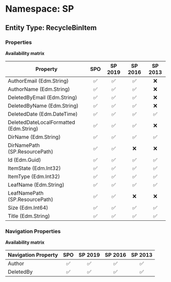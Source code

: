 # Namespace: SP

## Entity Type: RecycleBinItem

### Properties

**Availability matrix**

Property | SPO | SP 2019 | SP 2016 | SP 2013
----------|:---:|:-------:|:-------:|:-------:
AuthorEmail (Edm.String) | ✅ | ✅ | ✅ | ❌
AuthorName (Edm.String) | ✅ | ✅ | ✅ | ❌
DeletedByEmail (Edm.String) | ✅ | ✅ | ✅ | ❌
DeletedByName (Edm.String) | ✅ | ✅ | ✅ | ❌
DeletedDate (Edm.DateTime) | ✅ | ✅ | ✅ | ✅
DeletedDateLocalFormatted (Edm.String) | ✅ | ✅ | ✅ | ❌
DirName (Edm.String) | ✅ | ✅ | ✅ | ✅
DirNamePath (SP.ResourcePath) | ✅ | ✅ | ❌ | ❌
Id (Edm.Guid) | ✅ | ✅ | ✅ | ✅
ItemState (Edm.Int32) | ✅ | ✅ | ✅ | ✅
ItemType (Edm.Int32) | ✅ | ✅ | ✅ | ✅
LeafName (Edm.String) | ✅ | ✅ | ✅ | ✅
LeafNamePath (SP.ResourcePath) | ✅ | ✅ | ❌ | ❌
Size (Edm.Int64) | ✅ | ✅ | ✅ | ✅
Title (Edm.String) | ✅ | ✅ | ✅ | ✅

### Navigation Properties

**Availability matrix**

Navigation Property | SPO | SP 2019 | SP 2016 | SP 2013
----------|:---:|:-------:|:-------:|:-------:
Author | ✅ | ✅ | ✅ | ✅
DeletedBy | ✅ | ✅ | ✅ | ✅